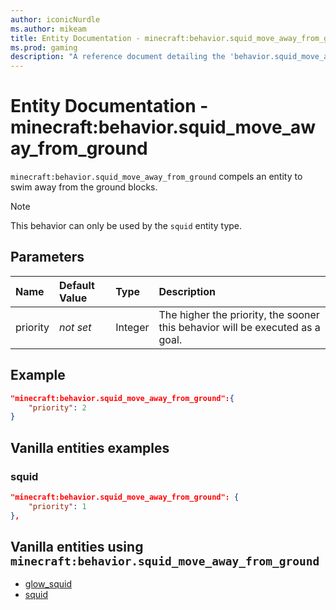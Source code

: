 ```yaml
---
author: iconicNurdle
ms.author: mikeam
title: Entity Documentation - minecraft:behavior.squid_move_away_from_ground
ms.prod: gaming
description: "A reference document detailing the 'behavior.squid_move_away_from_ground' entity goal"
---
```


# Entity Documentation - minecraft:behavior.squid_move_away_from_ground

`minecraft:behavior.squid_move_away_from_ground` compels an entity to swim away from the ground blocks.

> [!NOTE]
> This behavior can only be used by the `squid` entity type.

## Parameters

|Name |Default Value  |Type  |Description  |
|:----------|:----------|:----------|:----------|
|priority|*not set*|Integer|The higher the priority, the sooner this behavior will be executed as a goal.|

## Example

```json
"minecraft:behavior.squid_move_away_from_ground":{
    "priority": 2
}
```

## Vanilla entities examples

### squid

```json
"minecraft:behavior.squid_move_away_from_ground": {
    "priority": 1
},
```

## Vanilla entities using `minecraft:behavior.squid_move_away_from_ground`

- [glow_squid](../../../../Source/VanillaBehaviorPack_Snippets/entities/glow_squid.md)
- [squid](../../../../Source/VanillaBehaviorPack_Snippets/entities/squid.md)
